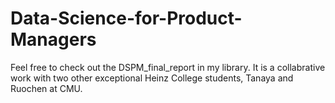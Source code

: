 # Data-Science-for-Product-Managers
Feel free to check out the DSPM_final_report in my library. It is a collabrative work with two other exceptional Heinz College students, Tanaya and Ruochen at CMU.

